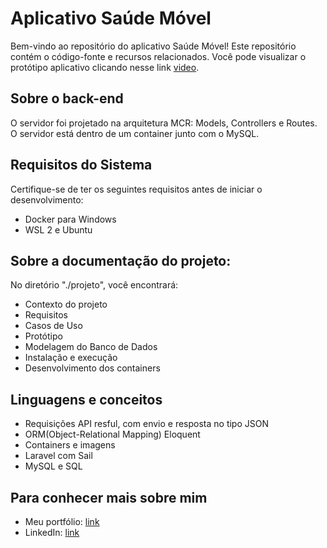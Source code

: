 # Aplicativo Saúde Móvel
Bem-vindo ao repositório do aplicativo Saúde Móvel! Este repositório contém o código-fonte e recursos relacionados.
Você pode visualizar o protótipo aplicativo clicando nesse link [video](https://drive.google.com/file/d/1HuXKzTTNk_qXyFawPUTIu1DQ_Uo3SLbp/view?usp=sharing).

## Sobre o back-end
O servidor foi projetado na arquitetura MCR: Models, Controllers e Routes.
O servidor está dentro de um container junto com o MySQL. 

## Requisitos do Sistema
Certifique-se de ter os seguintes requisitos antes de iniciar o desenvolvimento:
+ Docker para Windows
+ WSL 2 e Ubuntu

## Sobre a documentação do projeto: 
No diretório "./projeto", você encontrará:
+ Contexto do projeto
+ Requisitos
+ Casos de Uso
+ Protótipo
+ Modelagem do Banco de Dados
+ Instalação e execução
+ Desenvolvimento dos containers

## Linguagens e conceitos
+ Requisições API resful, com envio e resposta no tipo JSON
+ ORM(Object-Relational Mapping) Eloquent
+ Containers e imagens
+ Laravel com Sail
+ MySQL e SQL


## Para conhecer mais sobre mim
+ Meu portfólio: [link](https://portfolio.fateclins.edu.br/~1920832121016/)
+ LinkedIn: [link](www.linkedin.com/in/ana-moura-14a3951b3)
